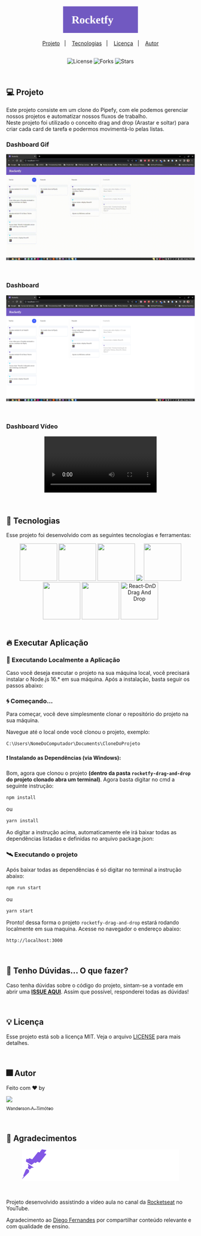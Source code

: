 <h1 align="center">
  <img src=".github/logo-rocketfy.png" alt="Logo Rocketfy" width="200px" align="center" />
  
</h1>

<div align="center">
  <a href="#-projeto">Projeto</a>&nbsp;&nbsp;&nbsp;|&nbsp;&nbsp;&nbsp;
  <a href="#-tecnologias">Tecnologias</a>&nbsp;&nbsp;&nbsp;|&nbsp;&nbsp;&nbsp;
  <a href="#-licença">Licença</a>&nbsp;&nbsp;&nbsp;|&nbsp;&nbsp;&nbsp;
  <a href="#-autor">Autor</a>
</div>

<br>

<p align="center">
  <img  src="https://img.shields.io/static/v1?label=license&message=MIT&color=15C3D6&labelColor=000000" alt="License">
  <img src="https://img.shields.io/github/forks/Wanderson-A-Timoteo/nlw-heat-origin?label=forks&message=MIT&color=15C3D6&labelColor=000000" alt="Forks">
  <img src="https://img.shields.io/github/stars/Wanderson-A-Timoteo/nlw-heat-origin?label=stars&message=MIT&color=15C3D6&labelColor=000000" alt="Stars">
</p>

<br>

## 💻 Projeto

Este projeto consiste em um clone do Pipefy, com ele podemos gerenciar nossos projetos e automatizar nossos fluxos de trabalho.
<br>
Neste projeto foi utilizado o conceito drag and drop (Arastar e soltar) para criar cada card de tarefa e podermos movimentá-lo pelas listas.
<br>

### Dashboard Gif

<p align="center">
    <img alt="Imagem do Dashboard Animado em Gif" title="Imagem do Dashboard Animado em Gif" 
    src=".github/rocketfy.gif" />
</p>
<br>

### Dashboard

<p align="center">
    <img alt="Imagem do Dashboard" title="Imagem do Dashboard" 
    src=".github/rocketfy.png" />
</p>

<br>

### Dashboard Vídeo

<p align="center">
    <video src=".github/rocketfy.mp4" autoplay>
      Desculpa, o seu navegador não suporta vídeos incorporados.
    </video>
</p>
<br>

## 🚀 Tecnologias

Esse projeto foi desenvolvido com as seguintes tecnologias e ferramentas:

<div align="center">

  <img src="https://cdn.jsdelivr.net/gh/devicons/devicon/icons/nodejs/nodejs-original.svg" width="100" height="100" />
  <img src="https://cdn.jsdelivr.net/gh/devicons/devicon/icons/react/react-original-wordmark.svg" width="100" height="100" />
  <img src="https://cdn.jsdelivr.net/gh/devicons/devicon/icons/javascript/javascript-plain.svg" width="100" height="100" />
  <img src="https://img.icons8.com/color/100/null/styled-components.png" />
  <img src="https://cdn.jsdelivr.net/gh/devicons/devicon/icons/html5/html5-original.svg" width="100" height="100" />
  <img src="https://cdn.jsdelivr.net/gh/devicons/devicon/icons/css3/css3-original.svg" width="100" height="100" />
  <img src="https://cdn.jsdelivr.net/gh/devicons/devicon/icons/vscode/vscode-original.svg" width="100" height="100" />
  <img src="https://img.icons8.com/color/48/null/drag-and-drop.png" title="React-DnD Drag And Drop " width="100" height="100" />
</div>

<br>

## 🔥 Executar Aplicação

### 🎇 Executando Localmente a Aplicação

Caso você deseja executar o projeto na sua máquina local, você precisará instalar o Node.js 16.\* em sua máquina. Após a instalação, basta seguir os passos abaixo:

### 🌀 Começando...

Para começar, você deve simplesmente clonar o repositório do projeto na sua máquina.

Navegue até o local onde você clonou o projeto, exemplo:

```sh
C:\Users\NomeDoComputador\Documents\CloneDoProjeto
```

#### ❗️ Instalando as Dependências (via Windows):

Bom, agora que clonou o projeto **(dentro da pasta `rocketfy-drag-and-drop` do projeto clonado abra um terminal)**. Agora basta digitar no cmd a seguinte instrução:

```sh
npm install
```

ou

```sh
yarn install
```

Ao digitar a instrução acima, automaticamente ele irá baixar todas as dependências listadas e definidas no arquivo package.json:

### 🛰️ Executando o projeto

Após baixar todas as dependências é só digitar no terminal a instrução abaixo:

```sh
npm run start
```

ou

```sh
yarn start
```

Pronto! dessa forma o projeto `rocketfy-drag-and-drop` estará rodando localmente em sua maquina. Acesse no navegador o endereço abaixo:

```sh
http://localhost:3000
```

<br>

## 🚩 Tenho Dúvidas... O que fazer?

Caso tenha dúvidas sobre o código do projeto, sintam-se a vontade em abrir uma **[ISSUE AQUI](https://github.com/Wanderson-A-Timoteo/rocketfy-drag-and-drop/issues)**. Assim que possível, responderei todas as dúvidas!

<br>

## 💡 Licença

Esse projeto está sob a licença MIT. Veja o arquivo [LICENSE](.github/LICENSE.md) para mais detalhes.

<br>

## 🎆 Autor

Feito com ♥ by

[<img src="https://avatars.githubusercontent.com/u/40473246?v=4" width=115><br><sub>Wanderson A. Timóteo</sub>](https://www.wandersontimoteo.ga/)

<br>

## 🤝 Agradecimentos

<p align="center">
    <img alt="Rocketseat" title="Rocketseat" 
    src=".github/rocketseat.svg" />
</p>
<br>

Projeto desenvolvido assistindo a vídeo aula no canal da [Rocketseat](https://www.youtube.com/watch?v=awRtgpRsdTQ) no YouTube.

Agradecimento ao [Diego Fernandes](https://www.instagram.com/dieegosf/) por compartilhar conteúdo relevante e com qualidade de ensino.
